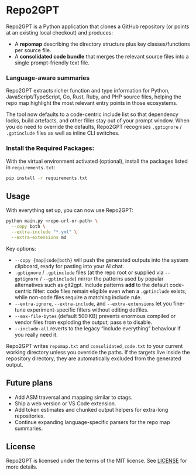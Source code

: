 # Repo2GPT
Repo2GPT is a Python application that clones a GitHub repository (or points at an existing local checkout) and produces:

- A **repomap** describing the directory structure plus key classes/functions per source file.
- A **consolidated code bundle** that merges the relevant source files into a single prompt-friendly text file.

### Language-aware summaries

Repo2GPT extracts richer function and type information for Python, JavaScript/TypeScript, Go, Rust, Ruby, and PHP source files, helping the repo map highlight the most relevant entry points in those ecosystems.

The tool now defaults to a code-centric include list so that dependency locks, build artefacts, and other filler stay out of your prompt window. When you do need to override the defaults, Repo2GPT recognises `.gptignore` / `.gptinclude` files as well as inline CLI switches.

### Install the Required Packages:

With the virtual environment activated (optional), install the packages listed in `requirements.txt`:

```bash
pip install -r requirements.txt
```

## Usage

With everything set up, you can now use Repo2GPT:

```bash
python main.py <repo-url-or-path> \
  --copy both \
  --extra-include "*.yml" \
  --extra-extensions md
```

Key options:

- `--copy {map|code|both}` will push the generated outputs into the system clipboard, ready for pasting into your AI chat.
- `.gptignore` / `.gptinclude` files (at the repo root or supplied via `--gptignore` / `--gptinclude`) mirror the patterns used by popular alternatives such as git2gpt. Include patterns **add** to the default code-centric filter: code files remain eligible even when a `.gptinclude` exists, while non-code files require a matching include rule.
- `--extra-ignore`, `--extra-include`, and `--extra-extensions` let you fine-tune experiment-specific filters without editing dotfiles.
- `--max-file-bytes` (default 500 KB) prevents enormous compiled or vendor files from exploding the output; pass `0` to disable.
- `--include-all` reverts to the legacy “include everything” behaviour if you really need it.

Repo2GPT writes `repomap.txt` and `consolidated_code.txt` to your current working directory unless you override the paths. If the targets live inside the repository directory, they are automatically excluded from the generated output.

## Future plans

- Add ASM traversal and mapping similar to ctags.
- Ship a web version or VS Code extension.
- Add token estimates and chunked output helpers for extra-long repositories.
- Continue expanding language-specific parsers for the repo map summaries.

## License

Repo2GPT is licensed under the terms of the MIT license. See [LICENSE](LICENSE) for more details.
